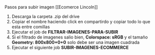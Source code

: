 Pasos para subir imagen  [[Ecomerce Lincoln]] 
1. Descarga la carpeta .zip del drive
2. Copiar el nombre haciendo click en compartirdo y copiar todo lo que esta entre comillas 
3. Ejecutar el job de **FILTRAR-IMAGENES-PARA-SUBIR**
4. Si el filtrado de imagenes salio bien,  **Colorspace: sRGB** y el tamaño **Geometry: 800x800+0+0** solo debe ser una imagen cuadrada
5. Ejecutar el siguiente job **SUBIR-IMAGENES-ECOMMERCE**